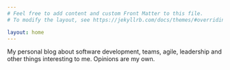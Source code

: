 ```yaml
---
# Feel free to add content and custom Front Matter to this file.
# To modify the layout, see https://jekyllrb.com/docs/themes/#overriding-theme-defaults

layout: home
---
```


My personal blog about software development, teams, agile, leadership and other things interesting to me. Opinions are my own.